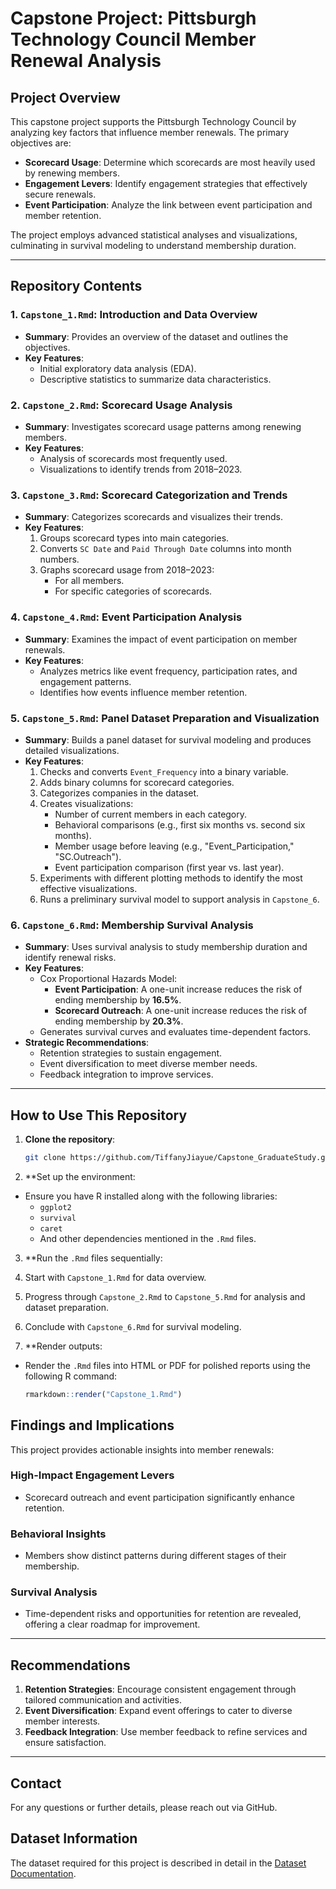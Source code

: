 # Capstone Project: Pittsburgh Technology Council Member Renewal Analysis

## Project Overview
This capstone project supports the Pittsburgh Technology Council by analyzing key factors that influence member renewals. The primary objectives are:
- **Scorecard Usage**: Determine which scorecards are most heavily used by renewing members.
- **Engagement Levers**: Identify engagement strategies that effectively secure renewals.
- **Event Participation**: Analyze the link between event participation and member retention.

The project employs advanced statistical analyses and visualizations, culminating in survival modeling to understand membership duration.

---

## Repository Contents

### **1. `Capstone_1.Rmd`: Introduction and Data Overview**
- **Summary**: Provides an overview of the dataset and outlines the objectives.
- **Key Features**:
  - Initial exploratory data analysis (EDA).
  - Descriptive statistics to summarize data characteristics.

### **2. `Capstone_2.Rmd`: Scorecard Usage Analysis**
- **Summary**: Investigates scorecard usage patterns among renewing members.
- **Key Features**:
  - Analysis of scorecards most frequently used.
  - Visualizations to identify trends from 2018–2023.

### **3. `Capstone_3.Rmd`: Scorecard Categorization and Trends**
- **Summary**: Categorizes scorecards and visualizes their trends.
- **Key Features**:
  1. Groups scorecard types into main categories.
  2. Converts `SC Date` and `Paid Through Date` columns into month numbers.
  3. Graphs scorecard usage from 2018–2023:
     - For all members.
     - For specific categories of scorecards.

### **4. `Capstone_4.Rmd`: Event Participation Analysis**
- **Summary**: Examines the impact of event participation on member renewals.
- **Key Features**:
  - Analyzes metrics like event frequency, participation rates, and engagement patterns.
  - Identifies how events influence member retention.

### **5. `Capstone_5.Rmd`: Panel Dataset Preparation and Visualization**
- **Summary**: Builds a panel dataset for survival modeling and produces detailed visualizations.
- **Key Features**:
  1. Checks and converts `Event_Frequency` into a binary variable.
  2. Adds binary columns for scorecard categories.
  3. Categorizes companies in the dataset.
  4. Creates visualizations:
     - Number of current members in each category.
     - Behavioral comparisons (e.g., first six months vs. second six months).
     - Member usage before leaving (e.g., "Event_Participation," "SC.Outreach").
     - Event participation comparison (first year vs. last year).
  5. Experiments with different plotting methods to identify the most effective visualizations.
  6. Runs a preliminary survival model to support analysis in `Capstone_6`.

### **6. `Capstone_6.Rmd`: Membership Survival Analysis**
- **Summary**: Uses survival analysis to study membership duration and identify renewal risks.
- **Key Features**:
  - Cox Proportional Hazards Model:
    - **Event Participation**: A one-unit increase reduces the risk of ending membership by **16.5%**.
    - **Scorecard Outreach**: A one-unit increase reduces the risk of ending membership by **20.3%**.
  - Generates survival curves and evaluates time-dependent factors.
- **Strategic Recommendations**:
  - Retention strategies to sustain engagement.
  - Event diversification to meet diverse member needs.
  - Feedback integration to improve services.

---

## How to Use This Repository

1. **Clone the repository**:
   ```bash
   git clone https://github.com/TiffanyJiayue/Capstone_GraduateStudy.git

2. **Set up the environment:
- Ensure you have R installed along with the following libraries:
  - `ggplot2`
  - `survival`
  - `caret`
  - And other dependencies mentioned in the `.Rmd` files.

3. **Run the `.Rmd` files sequentially:
1. Start with `Capstone_1.Rmd` for data overview.
2. Progress through `Capstone_2.Rmd` to `Capstone_5.Rmd` for analysis and dataset preparation.
3. Conclude with `Capstone_6.Rmd` for survival modeling.

4. **Render outputs:
- Render the `.Rmd` files into HTML or PDF for polished reports using the following R command:
   ```R
   rmarkdown::render("Capstone_1.Rmd")

## Findings and Implications
This project provides actionable insights into member renewals:

### High-Impact Engagement Levers
- Scorecard outreach and event participation significantly enhance retention.

### Behavioral Insights
- Members show distinct patterns during different stages of their membership.

### Survival Analysis
- Time-dependent risks and opportunities for retention are revealed, offering a clear roadmap for improvement.

---

## Recommendations
1. **Retention Strategies**: Encourage consistent engagement through tailored communication and activities.
2. **Event Diversification**: Expand event offerings to cater to diverse member interests.
3. **Feedback Integration**: Use member feedback to refine services and ensure satisfaction.

---

## Contact
For any questions or further details, please reach out via GitHub.

## Dataset Information
The dataset required for this project is described in detail in the [Dataset Documentation](DATASET.md).


